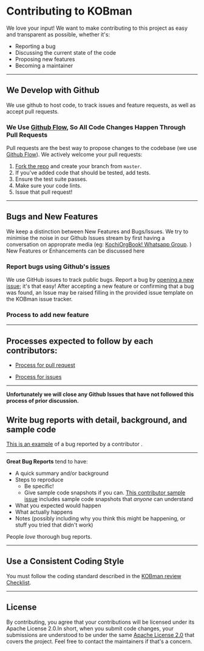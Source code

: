 # Contributing to KOBman
We love your input! We want to make contributing to this project as easy and transparent as possible, whether it's:

- Reporting a bug
- Discussing the current state of the code
- Proposing new features
- Becoming a maintainer

___________________________________________________


## We Develop with Github
We use github to host code, to track issues and feature requests, as well as accept pull requests.

### We Use [Github Flow](https://guides.github.com/introduction/flow/index.html), So All Code Changes Happen Through Pull Requests
Pull requests are the best way to propose changes to the codebase (we use [Github Flow](https://guides.github.com/introduction/flow/index.html)). We actively welcome your pull requests:


1. [Fork the repo](https://docs.github.com/en/github/getting-started-with-github/fork-a-repo) and create your branch from `master`.
2. If you've added code that should be tested, add tests.
3. Ensure the test suite passes.
4. Make sure your code lints.
5. Issue that pull request!

___________________________________________________

## Bugs and New Features

We keep a distinction between New Features and Bugs/Issues. We try to minimise the noise in our Github Issues stream by first having a conversation on approprate media (eg:  [KochiOrgBook! Whatsapp Group](https://chat.whatsapp.com/El6d3aAc6pYLEDEdQPVABY). ) New Features or Enhancements can be discussed here

### Report bugs using Github's [issues](https://github.com/hyperledgerkochi/KOBman/issues)
We use GitHub issues to track public bugs. Report a bug by [opening a new issue](https://github.com/hyperledgerkochi/KOBman/issues); it's that easy!
After accepting a new feature or confirming that a bug was found, an Issue may be raised filling in the provided issue template on the KOBman issue tracker.

### Process to add new feature


_____________________________________


## Processes expected to follow by each contributors:

- [Process for pull request](https://github.com/hyperledgerkochi/KOBman/blob/master/docs/user-guides/process-to-raise-a-pull-request.md)

- [Process for issues](https://github.com/hyperledgerkochi/KOBman/blob/master/docs/user-guides/process-to-raise-an-issue.md)

_______________________________________

**Unfortunately we will close any Github Issues that have not followed this process of prior discussion.**

## Write bug reports with detail, background, and sample code
[This is an example](https://github.com/asa1997/KOBman/issues/8) of a bug reported by a contributor .


_______________________________

**Great Bug Reports** tend to have:

- A quick summary and/or background
- Steps to reproduce
  - Be specific!
  - Give sample code snapshots if you can. [This contributor sample issue](https://github.com/asa1997/KOBman/issues/33) includes sample code snapshots that *anyone* can understand
- What you expected would happen
- What actually happens
- Notes (possibly including why you think this might be happening, or stuff you tried that didn't work)

People *love* thorough bug reports. 


________________________________________


## Use a Consistent Coding Style
You must follow the coding standard described in the [KOBman review Checklist](https://github.com/hyperledgerkochi/KOBman/blob/master/docs/KOBman%20Script%20Review%20Checklist.md).

__________________________________

## License
By contributing, you agree that your contributions will be licensed under its Apache License 2.0.In short, when you submit code changes, your submissions are understood to be under the same [Apache License 2.0](https://github.com/hyperledgerkochi/KOBman/blob/master/LICENSE) that covers the project. Feel free to contact the maintainers if that's a concern.





